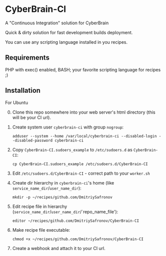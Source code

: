 # CyberBrain-CI
A "Continuous Integration" solution for CyberBrain

Quick & dirty solution for fast development builds deployment.

You can use any scripting language installed in you recipes.

## Requirements

PHP with exec() enabled, BASH; your favorite scripting language for recipes ;)

## Installation

For Ubuntu

0. Clone this repo somewhere into your web server's html directory (this will be your CI url).

1. Create system user `cyberbrain-ci` with group `nogroup`:

    `adduser --system --home /var/local/cyberbrain-ci --disabled-login --disabled-password cyberbrain-ci`

2. Copy `CyberBrain-CI.sudoers_example` to `/etc/sudoers.d` as `CyberBrain-CI`:

    `cp CyberBrain-CI.sudoers_example /etc/sudoers.d/CyberBrain-CI`

3. Edit `/etc/sudoers.d/CyberBrain-CI` - correct path to your `worker.sh`

4. Create dir hierarchy in `cyberbrain-ci`'s home (like `service_name_dir`/`user_name_dir`):

    `mkdir -p ~/recipes/github.com/DmitriySafronov`

5. Edit recipe file in hierarchy (`service_name_dir`/`user_name_dir`/`repo_name_file'):

    `editor ~/recipes/github.com/DmitriySafronov/CyberBrain-CI`

6. Make recipe file executable:

    `chmod +x ~/recipes/github.com/DmitriySafronov/CyberBrain-CI`

7. Create a webhook and attach it to your CI url.
